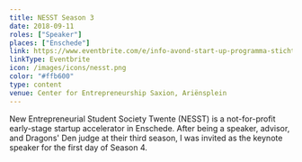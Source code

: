 ```yaml
---
title: NESST Season 3
date: 2018-09-11
roles: ["Speaker"]
places: ["Enschede"]
link: https://www.eventbrite.com/e/info-avond-start-up-programma-stichting-nesst-tickets-48331507841?aff=website
linkType: Eventbrite
icon: /images/icons/nesst.png
color: "#ffb600"
type: content
venue: Center for Entrepreneurship Saxion, Ariënsplein
---
```


New Entrepreneurial Student Society Twente (NESST) is a not-for-profit early-stage startup accelerator in Enschede. After being a speaker, advisor, and Dragons' Den judge at their third season, I was invited as the keynote speaker for the first day of Season 4.